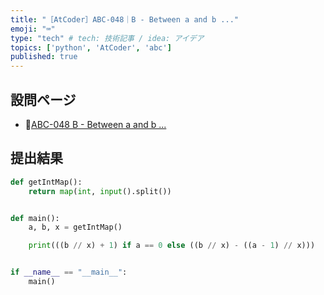 ```yaml
---
title: "［AtCoder］ABC-048｜B - Between a and b ..."
emoji: "⌨️"
type: "tech" # tech: 技術記事 / idea: アイデア
topics: ['python', 'AtCoder', 'abc']
published: true
---
```


## 設問ページ

- 🔗[ABC-048 B - Between a and b ...](https://atcoder.jp/contests/abc048/tasks/abc048_b)

## 提出結果

```python
def getIntMap():
    return map(int, input().split())


def main():
    a, b, x = getIntMap()

    print(((b // x) + 1) if a == 0 else ((b // x) - ((a - 1) // x)))


if __name__ == "__main__":
    main()
```
